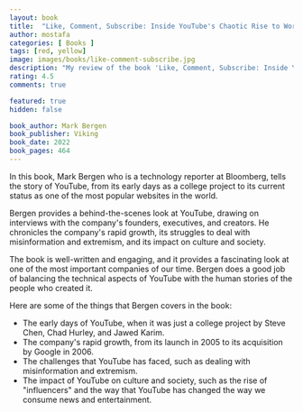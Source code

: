 ```yaml
---
layout: book
title:  "Like, Comment, Subscribe: Inside YouTube's Chaotic Rise to World Domination"
author: mostafa
categories: [ Books ]
tags: [red, yellow]
image: images/books/like-comment-subscribe.jpg
description: "My review of the book 'Like, Comment, Subscribe: Inside YouTube's Chaotic Rise to World Domination', by 'Mark Bergen'"
rating: 4.5
comments: true

featured: true
hidden: false

book_author: Mark Bergen
book_publisher: Viking
book_date: 2022
book_pages: 464
---
```


In this book, Mark Bergen who is a technology reporter at Bloomberg, tells the story of YouTube, from its early days as a college project to its current status as one of the most popular websites in the world.

Bergen provides a behind-the-scenes look at YouTube, drawing on interviews with the company's founders, executives, and creators. He chronicles the company's rapid growth, its struggles to deal with misinformation and extremism, and its impact on culture and society.

The book is well-written and engaging, and it provides a fascinating look at one of the most important companies of our time. Bergen does a good job of balancing the technical aspects of YouTube with the human stories of the people who created it.

Here are some of the things that Bergen covers in the book:

- The early days of YouTube, when it was just a college project by Steve Chen, Chad Hurley, and Jawed Karim.
- The company's rapid growth, from its launch in 2005 to its acquisition by Google in 2006.
- The challenges that YouTube has faced, such as dealing with misinformation and extremism.
- The impact of YouTube on culture and society, such as the rise of "influencers" and the way that YouTube has changed the way we consume news and entertainment.
